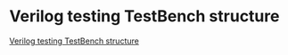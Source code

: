 # Verilog testing TestBench structure
[Verilog testing TestBench structure](https://aiwithcloud.com/2022/09/16/verilog_testing_testbench_structure/)